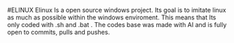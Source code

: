 #ELINUX
Elinux Is a open source windows project. 
Its goal is to imitate linux as much as possible within the windows enviroment.
This means that Its only coded with .sh and .bat .
The codes base was made with AI and is fully open to commits, pulls and pushes.

